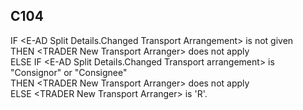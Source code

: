 ## C104
IF &lt;E-AD Split Details.Changed Transport Arrangement&gt; is not given  
  THEN &lt;TRADER New Transport Arranger&gt; does not apply  
ELSE IF &lt;E-AD Split Details.Changed Transport arrangement&gt; is "Consignor" or "Consignee"  
  THEN &lt;TRADER New Transport Arranger&gt; does not apply  
  ELSE &lt;TRADER New Transport Arranger&gt; is 'R'.
